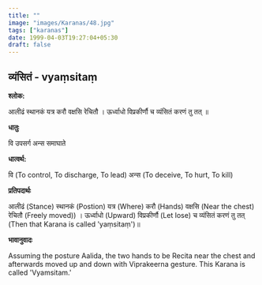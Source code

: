 ```yaml
---
title: ""
image: "images/Karanas/48.jpg"
tags: ["karanas"]
date: 1999-04-03T19:27:04+05:30
draft: false
---
```


## व्यंसितं - vyaṃsitaṃ

**श्लोक:**

आलीढं स्थानकं यत्र करौ वक्षसि रेचितौ । ऊर्ध्वाधो विप्रकीर्णौ च व्यंसितं करणं तु तत् ॥

**धातुः**

वि उपसर्ग​
अन्स समाघाते

**धात्वर्थ:**

वि (To control, To discharge, To lead) 
अन्स (To deceive, To hurt, To kill)

**प्रतिपदार्थः**

आलीढं (Stance) स्थानकं (Postion) यत्र (Where) करौ (Hands) वक्षसि (Near the chest) रेचितौ (Freely moved)) । ऊर्ध्वाधो (Upward) विप्रकीर्णौ (Let lose) च व्यंसितं करणं तु तत् (Then that Karana is called 'yaṃsitaṃ')॥

**भावानुवादः**

Assuming the posture Aalida, the two hands to be Recita near the chest and afterwards moved up and down with Viprakeerna gesture. This Karana is called 'Vyamsitam.'
